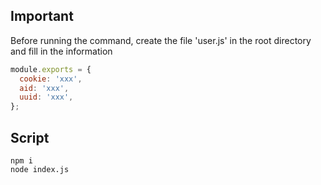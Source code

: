 ## Important

Before running the command, create the file 'user.js' in the root directory and fill in the information

```javascript
module.exports = {
  cookie: 'xxx',
  aid: 'xxx',
  uuid: 'xxx',
};
```

## Script

```
npm i
node index.js
```
